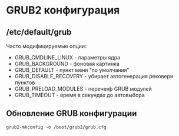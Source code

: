 # GRUB2 конфигурация

## /etc/default/grub

Часто модифицируемые опции:

* GRUB_CMDLINE_LINUX - параметры ядра
* GRUB_BACKGROUND - фоновая картинка
* GRUB_DEFAULT - пункт меня “по умолчания”
* GRUB_DISABLE_RECOVERY - убирает автогенерация рековери пунктов
* GRUB_PRELOAD_MODULES - переченþ GRUB модулей
* GRUB_TIMEOUT - время в секундах до автовыбора

## Обновление GRUB конфигурации

```
grub2-mkconfig -o /boot/grub2/grub.cfg
```